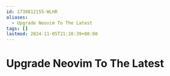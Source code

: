 ```yaml
---
id: 1730812155-WLHR
aliases:
  - Upgrade Neovim To The Latest
tags: []
lastmod: 2024-11-05T21:10:39+08:00
---
```


# Upgrade Neovim To The Latest

